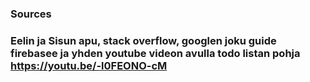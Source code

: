 ### Sources
### Eelin ja Sisun apu, stack overflow, googlen joku guide firebasee ja yhden youtube videon avulla todo listan pohja https://youtu.be/-l0FEONO-cM
